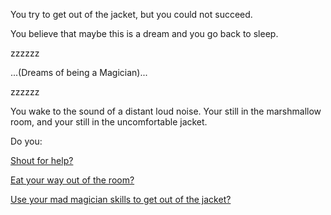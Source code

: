 You try to get out of the jacket, but you could not succeed.

You believe that maybe this is a dream and you go back to sleep.

zzzzzz

...(Dreams of being a Magician)...

zzzzzz

You wake to the sound of a distant loud noise. Your still in the
marshmallow room, and your still in the uncomfortable jacket.

Do you:

[Shout for help?](shout/shout.md)

[Eat your way out of the room?](eatit/eatit.md)

[Use your mad magician skills to get out of the jacket?](magicianskills/magicianskills.md)

